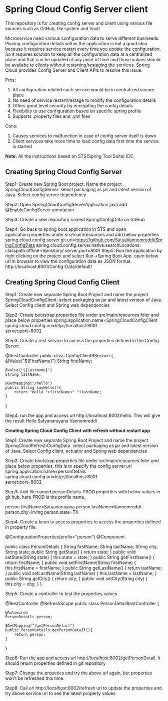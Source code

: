 # Spring Cloud Config Server client
This repository is for creating config server and client using various file sources such as GitHub, file system and Vault

Microservice need various configuration data to serve different busineeds. Placing configuration details within the application is not a good idea because it requires service restart every time you update the configuration. So it requires solution to keep all the configuration data at a centralized place and that can be updated at any point of time and those values should be availabe to clients without restarting/restaging the services. Spring Cloud provides Config Server and Client APIs to resolve this issue.

Pros:
1. All configuration related each service would be in centralized secure place
2. No need of service restart/restage to modify the configuration details
3. Offers great level security by encrypting the config details
4. Flexibility to use configuration based on specific spring profile
5. Supports .property files and .yml files

Cons:
1. Causes services to malfunction in case of config server itself is down
2. Client services take more time to load config data first time the service is started

<b>Note:</b> All the instructions based on STS(Spring Tool Suite) IDE.

<b>Creating Spring Cloud Config Server</b>
--------------------------------------

Step1: Create new Spring Boot project. Name the project SpringCloudConfigServer. select packaging as jar and latest version of Java. Select config server dependency

Step2: Open SpringCloudConfigServerApplication.java add @EnableConfigServer annotation

Step3: Create a new repository named SpringConfigData on GitHub

Step4: Go back to spring boot application in STS and open application.properties under src/main/resources and add below properties
        spring.cloud.config.server.git.uri=https://github.com/SatyaVannemreddi/SpringConfigData
        spring.cloud.config.server.native.searchLocations: classpath:offline-repository/
        server.port=8001
Step5: Run the application by right clicking on the project and select Run->Spring Boot App. open below url in browser to view the configuration data as JSON format.
       http://localhost:8001/Config-Data/default/
       
<b>Creating Spring Cloud Config Client</b>
--------------------------------------

Step1: Create new separate Spring Boot Project and name the project SpringCloudConfigClient. select packaging as jar and latest version of Java. Select Config client and Spring web dependencies

Step2: Create bootstrap.properties file under src/main/resources foler and place below properties
        spring.application.name=SpringCloudConfigClient</br>
        spring.cloud.config.uri=http://localhost:8001</br>
        server.port=8002

Step3: Create a rest service to access the properties defined in the Config Server.

@RestController
public class ConfigClientRService {
	@Value("${FirstName}")
	String firstName;
	
	@Value("${LastName}")
	String lastName;
	
	@GetMapping("/hello")
	public String sayHello(){
		return "Hello "+firstName+" "+lastName;
	}

}

Step4: run the app and access url http://localhost:8002/hello. This will give the result Hello Satyanarayana Vannemreddi

<b>Creating Spring Cloud Config Client with refresh without restart app</b>

Step1: Create new separate Spring Boot Project and name the project SpringCloudRefreshConfigData. select packaging as jar and latest version of Java. Select Config client, actuator and Spring web dependencies

Step2: Create bootstrap.properties file under src/main/resources foler and place below properties. this is to specify the config server url
        spring.application.name=personDetails</br>
        spring.cloud.config.uri=http://localhost:8001</br>
        server.port=8002

Step3: Add file named personDetails-PROD.properties with below values in git hub. here PROD is the profile name.

person.firstName=Satyanarayana
person.lastName=Vannemreddi
person.city=Irving
person.state=TX

Step4: Create a bean to access properties to access the properties defined in property file.

@ConfigurationProperties(prefix="person")
@Component

public class PersonDetails {
	String firstName;
	String lastName;
	String city;
	String state;
	public String getState() {
		return state;
	}
	public void setState(String state) {
		this.state = state;
	}
	public String getFirstName() {
		return firstName;
	}
	public void setFirstName(String firstName) {
		this.firstName = firstName;
	}
	public String getLastName() {
		return lastName;
	}
	public void setLastName(String lastName) {
		this.lastName = lastName;
	}
	public String getCity() {
		return city;
	}
	public void setCity(String city) {
		this.city = city;
	}
}

Step5: Create a controller to test the properties values

@RestController
@RefreshScope
public class PersonDetailRestController {
	
	@Autowired
	PersonDetails person;
	
	@GetMapping("/getPersonDetail")
	public PersonDetails getPersonDetail(){
		return person;
	}

}

Step6: Run the app and access url http://localhost:8002/getPersonDetail. It should return properties defined in git repository

Step7: Change the propeties and try the above url again, but properties won't be refreshed this time.

Step8: Call url http://localhost:8002/refresh url to update the properties and try above service url to see the latest property values


